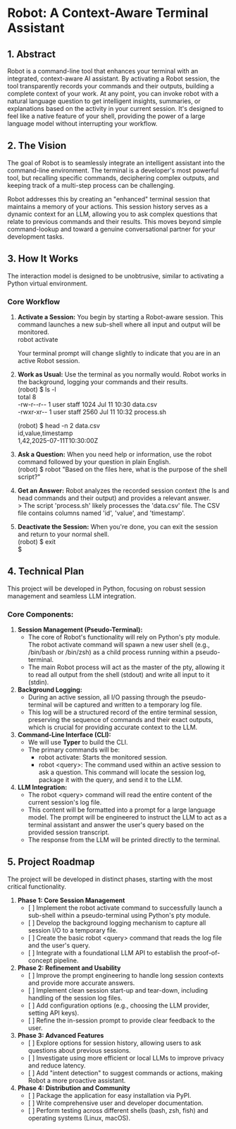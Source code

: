# **Robot: A Context-Aware Terminal Assistant**

## **1\. Abstract**

Robot is a command-line tool that enhances your terminal with an integrated, context-aware AI assistant. By activating a Robot session, the tool transparently records your commands and their outputs, building a complete context of your work. At any point, you can invoke robot with a natural language question to get intelligent insights, summaries, or explanations based on the activity in your current session. It's designed to feel like a native feature of your shell, providing the power of a large language model without interrupting your workflow.

## **2\. The Vision**

The goal of Robot is to seamlessly integrate an intelligent assistant into the command-line environment. The terminal is a developer's most powerful tool, but recalling specific commands, deciphering complex outputs, and keeping track of a multi-step process can be challenging.

Robot addresses this by creating an "enhanced" terminal session that maintains a memory of your actions. This session history serves as a dynamic context for an LLM, allowing you to ask complex questions that relate to previous commands and their results. This moves beyond simple command-lookup and toward a genuine conversational partner for your development tasks.

## **3\. How It Works**

The interaction model is designed to be unobtrusive, similar to activating a Python virtual environment.

### **Core Workflow**

1. **Activate a Session:** You begin by starting a Robot-aware session. This command launches a new sub-shell where all input and output will be monitored.  
   robot activate

   Your terminal prompt will change slightly to indicate that you are in an active Robot session.  
2. **Work as Usual:** Use the terminal as you normally would. Robot works in the background, logging your commands and their results.  
   (robot) $ ls \-l  
   total 8  
   \-rw-r--r--  1 user  staff  1024 Jul 11 10:30 data.csv  
   \-rwxr-xr--  1 user  staff  2560 Jul 11 10:32 process.sh

   (robot) $ head \-n 2 data.csv  
   id,value,timestamp  
   1,42,2025-07-11T10:30:00Z

3. **Ask a Question:** When you need help or information, use the robot command followed by your question in plain English.  
   (robot) $ robot "Based on the files here, what is the purpose of the shell script?"

4. **Get an Answer:** Robot analyzes the recorded session context (the ls and head commands and their output) and provides a relevant answer.  
   \> The script 'process.sh' likely processes the 'data.csv' file. The CSV file contains columns named 'id', 'value', and 'timestamp'.

5. **Deactivate the Session:** When you're done, you can exit the session and return to your normal shell.  
   (robot) $ exit  
   $

## **4\. Technical Plan**

This project will be developed in Python, focusing on robust session management and seamless LLM integration.

### **Core Components:**

1. **Session Management (Pseudo-Terminal):**  
   * The core of Robot's functionality will rely on Python's pty module. The robot activate command will spawn a new user shell (e.g., /bin/bash or /bin/zsh) as a child process running within a pseudo-terminal.  
   * The main Robot process will act as the master of the pty, allowing it to read all output from the shell (stdout) and write all input to it (stdin).  
2. **Background Logging:**  
   * During an active session, all I/O passing through the pseudo-terminal will be captured and written to a temporary log file.  
   * This log will be a structured record of the entire terminal session, preserving the sequence of commands and their exact outputs, which is crucial for providing accurate context to the LLM.  
3. **Command-Line Interface (CLI):**  
   * We will use **Typer** to build the CLI.  
   * The primary commands will be:  
     * robot activate: Starts the monitored session.  
     * robot \<query\>: The command used within an active session to ask a question. This command will locate the session log, package it with the query, and send it to the LLM.  
4. **LLM Integration:**  
   * The robot \<query\> command will read the entire content of the current session's log file.  
   * This content will be formatted into a prompt for a large language model. The prompt will be engineered to instruct the LLM to act as a terminal assistant and answer the user's query based on the provided session transcript.  
   * The response from the LLM will be printed directly to the terminal.

## **5\. Project Roadmap**

The project will be developed in distinct phases, starting with the most critical functionality.

1. **Phase 1: Core Session Management**  
   * \[ \] Implement the robot activate command to successfully launch a sub-shell within a pseudo-terminal using Python's pty module.  
   * \[ \] Develop the background logging mechanism to capture all session I/O to a temporary file.  
   * \[ \] Create the basic robot \<query\> command that reads the log file and the user's query.  
   * \[ \] Integrate with a foundational LLM API to establish the proof-of-concept pipeline.  
2. **Phase 2: Refinement and Usability**  
   * \[ \] Improve the prompt engineering to handle long session contexts and provide more accurate answers.  
   * \[ \] Implement clean session start-up and tear-down, including handling of the session log files.  
   * \[ \] Add configuration options (e.g., choosing the LLM provider, setting API keys).  
   * \[ \] Refine the in-session prompt to provide clear feedback to the user.  
3. **Phase 3: Advanced Features**  
   * \[ \] Explore options for session history, allowing users to ask questions about previous sessions.  
   * \[ \] Investigate using more efficient or local LLMs to improve privacy and reduce latency.  
   * \[ \] Add "intent detection" to suggest commands or actions, making Robot a more proactive assistant.  
4. **Phase 4: Distribution and Community**  
   * \[ \] Package the application for easy installation via PyPI.  
   * \[ \] Write comprehensive user and developer documentation.  
   * \[ \] Perform testing across different shells (bash, zsh, fish) and operating systems (Linux, macOS).

